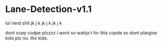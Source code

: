 # Lane-Detection-v1.1

lol nerd shit jk j k jk j k jk j k 

dont ocpy codpe plzzzz i work so wahja t for this copde so dont plargise kids plz no. thx kids.




